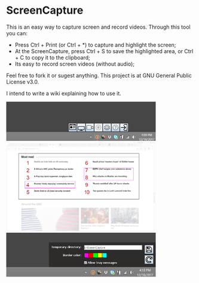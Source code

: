 # ScreenCapture
This is an easy way to capture screen and record videos.
Through this tool you can:
* Press Ctrl + Print (or Ctrl + *) to capture and highlight the screen;
* At the ScreenCapture, press Ctrl + S to save the highlighted area, or Ctrl + C to copy it to the clipboard;
* Its easy to record screen videos (without audio);

Feel free to fork it or sugest anything. This project is at GNU General Public License v3.0.

I intend to write a wiki explaining how to use it.

<img src="https://raw.githubusercontent.com/adelbs/ScreenCapture/master/resources/img/snap01.png" width="400">
<img src="https://raw.githubusercontent.com/adelbs/ScreenCapture/master/resources/img/snap02.png" width="400">
<img src="https://raw.githubusercontent.com/adelbs/ScreenCapture/master/resources/img/snap03.png" width="400">
